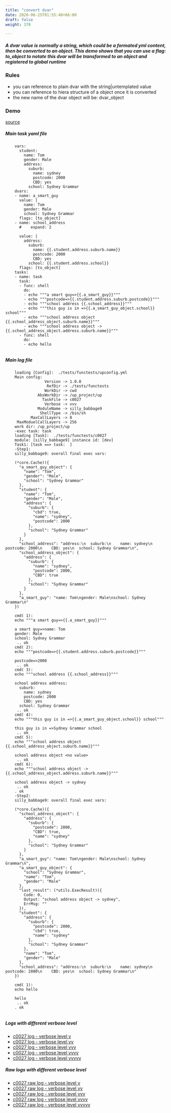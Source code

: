 ```yaml
---
title: "convert dvar"
date: 2020-06-25T01:55:40+66:00
draft: false
weight: 370

---
```


##### A dvar value is normally a string, which could be a formated yml content, then be converted to an object. This demo shows that you can use a flag: to_object to notate this dvar will be transformed to an object and registered to global runtime


### Rules


* you can reference to plain dvar with the string|untemplated value
* you can reference to hiera structure of a object once it is converted
* the new name of the dvar object will be: dvar_object











### Demo








[source](https://github.com/upcmd/up/blob/master/tests/functests/c0027.yml)

##### Main task yaml file
```
    vars:
      student:
        name: Tom
        gender: Male
        address:
          suburb:
            name: sydney
            postcode: 2000
            CBD: yes
          school: Sydney Grammar
    dvars:
    - name: a_smart_guy
      value: |
        name: Tom
        gender: Male
        school: Sydney Grammar
      flags: [to_object]
    - name: school_address
      #    expand: 2
    
      value: |
        address:
          suburb:
            name: {{.student.address.suburb.name}}
            postcode: 2000
            CBD: yes
          school: {{.student.address.school}}
      flags: [to_object]
    tasks:
    - name: task
      task:
      - func: shell
        do:
        - echo """a smart guy=>{{.a_smart_guy}}"""
        - echo """postcode=>{{.student.address.suburb.postcode}}"""
        - echo """school address {{.school_address}}"""
        - echo """this guy is in =>{{.a_smart_guy_object.school}} school"""
        - echo """school address object {{.school_address_object.suburb.name}}"""
        - echo """school address object -> {{.school_address_object.address.suburb.name}}"""
      - func: shell
        do:
        - echo hello
    
```
##### Main log file
```
    loading [Config]:  ./tests/functests/upconfig.yml
    Main config:
                 Version -> 1.0.0
                  RefDir -> ./tests/functests
                 WorkDir -> cwd
              AbsWorkDir -> /up_project/up
                TaskFile -> c0027
                 Verbose -> vvv
              ModuleName -> silly_babbage9
               ShellType -> /bin/sh
           MaxCallLayers -> 8
     MaxModuelCallLayers -> 256
    work dir: /up_project/up
    -exec task: task
    loading [Task]:  ./tests/functests/c0027
    module: [silly_babbage9] instance id: [dev]
    Task1: [task ==> task:  ]
    -Step1:
    silly_babbage9: overall final exec vars:
    
    (*core.Cache)({
      "a_smart_guy_object": {
        "name": "Tom",
        "gender": "Male",
        "school": "Sydney Grammar"
      },
      "student": {
        "name": "Tom",
        "gender": "Male",
        "address": {
          "suburb": {
            "cbd": true,
            "name": "sydney",
            "postcode": 2000
          },
          "school": "Sydney Grammar"
        }
      },
      "school_address": "address:\n  suburb:\n    name: sydney\n    postcode: 2000\n    CBD: yes\n  school: Sydney Grammar\n",
      "school_address_object": {
        "address": {
          "suburb": {
            "name": "sydney",
            "postcode": 2000,
            "CBD": true
          },
          "school": "Sydney Grammar"
        }
      },
      "a_smart_guy": "name: Tom\ngender: Male\nschool: Sydney Grammar\n"
    })
    
    cmd( 1):
    echo """a smart guy=>{{.a_smart_guy}}"""
    
    a smart guy=>name: Tom
    gender: Male
    school: Sydney Grammar
     .. ok
    cmd( 2):
    echo """postcode=>{{.student.address.suburb.postcode}}"""
    
    postcode=>2000
     .. ok
    cmd( 3):
    echo """school address {{.school_address}}"""
    
    school address address:
      suburb:
        name: sydney
        postcode: 2000
        CBD: yes
      school: Sydney Grammar
     .. ok
    cmd( 4):
    echo """this guy is in =>{{.a_smart_guy_object.school}} school"""
    
    this guy is in =>Sydney Grammar school
     .. ok
    cmd( 5):
    echo """school address object {{.school_address_object.suburb.name}}"""
    
    school address object <no value>
     .. ok
    cmd( 6):
    echo """school address object -> {{.school_address_object.address.suburb.name}}"""
    
    school address object -> sydney
     .. ok
    . ok
    -Step2:
    silly_babbage9: overall final exec vars:
    
    (*core.Cache)({
      "school_address_object": {
        "address": {
          "suburb": {
            "postcode": 2000,
            "CBD": true,
            "name": "sydney"
          },
          "school": "Sydney Grammar"
        }
      },
      "a_smart_guy": "name: Tom\ngender: Male\nschool: Sydney Grammar\n",
      "a_smart_guy_object": {
        "school": "Sydney Grammar",
        "name": "Tom",
        "gender": "Male"
      },
      "last_result": (*utils.ExecResult)({
        Code: 0,
        Output: "school address object -> sydney",
        ErrMsg: ""
      }),
      "student": {
        "address": {
          "suburb": {
            "postcode": 2000,
            "cbd": true,
            "name": "sydney"
          },
          "school": "Sydney Grammar"
        },
        "name": "Tom",
        "gender": "Male"
      },
      "school_address": "address:\n  suburb:\n    name: sydney\n    postcode: 2000\n    CBD: yes\n  school: Sydney Grammar\n"
    })
    
    cmd( 1):
    echo hello
    
    hello
     .. ok
    . ok
    
```


##### Logs with different verbose level
* [c0027 log - verbose level v](../../logs/c0027_v)
* [c0027 log - verbose level vv](../../logs/c0027_vv)
* [c0027 log - verbose level vvv](../../logs/c0027_vvvv)
* [c0027 log - verbose level vvvv](../../logs/c0027_vvvv)
* [c0027 log - verbose level vvvvv](../../logs/c0027_vvvvv)

##### Raw logs with different verbose level
* [c0027 raw log - verbose level v](../../reflogs/c0027_v.log)
* [c0027 raw log - verbose level vv](../../reflogs/c0027_vv.log)
* [c0027 raw log - verbose level vvv](../../reflogs/c0027_vvv.log)
* [c0027 raw log - verbose level vvvv](../../reflogs/c0027_vvvv.log)
* [c0027 raw log - verbose level vvvvv](../../reflogs/c0027_vvvvv.log)







